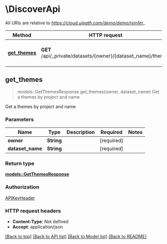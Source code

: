 # \DiscoverApi

All URIs are relative to *https://cloud.uipath.com/demo/demo/reinfer_*

Method | HTTP request | Description
------------- | ------------- | -------------
[**get_themes**](DiscoverApi.md#get_themes) | **GET** /api/_private/datasets/{owner}/{dataset_name}/themes | Get a themes by project and name



## get_themes

> models::GetThemesResponse get_themes(owner, dataset_name)
Get a themes by project and name

Get a themes by project and name

### Parameters


Name | Type | Description  | Required | Notes
------------- | ------------- | ------------- | ------------- | -------------
**owner** | **String** |  | [required] |
**dataset_name** | **String** |  | [required] |

### Return type

[**models::GetThemesResponse**](GetThemesResponse.md)

### Authorization

[APIKeyHeader](../README.md#APIKeyHeader)

### HTTP request headers

- **Content-Type**: Not defined
- **Accept**: application/json

[[Back to top]](#) [[Back to API list]](../README.md#documentation-for-api-endpoints) [[Back to Model list]](../README.md#documentation-for-models) [[Back to README]](../README.md)

